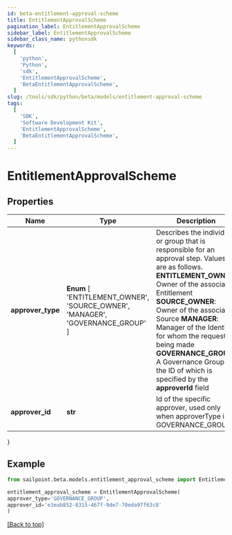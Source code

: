 ```yaml
---
id: beta-entitlement-approval-scheme
title: EntitlementApprovalScheme
pagination_label: EntitlementApprovalScheme
sidebar_label: EntitlementApprovalScheme
sidebar_class_name: pythonsdk
keywords:
  [
    'python',
    'Python',
    'sdk',
    'EntitlementApprovalScheme',
    'BetaEntitlementApprovalScheme',
  ]
slug: /tools/sdk/python/beta/models/entitlement-approval-scheme
tags:
  [
    'SDK',
    'Software Development Kit',
    'EntitlementApprovalScheme',
    'BetaEntitlementApprovalScheme',
  ]
---
```


# EntitlementApprovalScheme

## Properties

| Name | Type | Description | Notes |
| --- | --- | --- | --- |
| **approver_type** | **Enum** [ 'ENTITLEMENT_OWNER', 'SOURCE_OWNER', 'MANAGER', 'GOVERNANCE_GROUP' ] | Describes the individual or group that is responsible for an approval step. Values are as follows. **ENTITLEMENT_OWNER**: Owner of the associated Entitlement **SOURCE_OWNER**: Owner of the associated Source **MANAGER**: Manager of the Identity for whom the request is being made **GOVERNANCE_GROUP**: A Governance Group, the ID of which is specified by the **approverId** field | [optional] |
| **approver_id** | **str** | Id of the specific approver, used only when approverType is GOVERNANCE_GROUP | [optional] |

}

## Example

```python
from sailpoint.beta.models.entitlement_approval_scheme import EntitlementApprovalScheme

entitlement_approval_scheme = EntitlementApprovalScheme(
approver_type='GOVERNANCE_GROUP',
approver_id='e3eab852-8315-467f-9de7-70eda97f63c8'
)

```

[[Back to top]](#)

